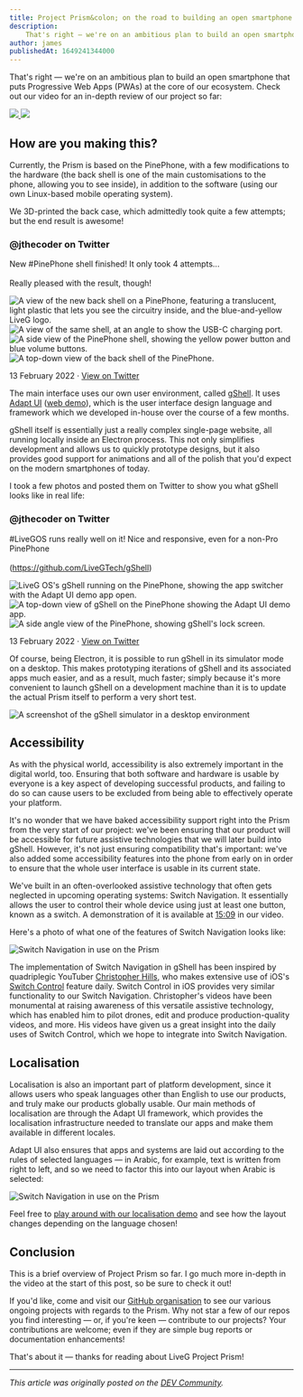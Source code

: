 ```yaml
---
title: Project Prism&colon; on the road to building an open smartphone
description:
    That's right ⁠— we're on an ambitious plan to build an open smartphone that puts Progressive Web Apps (PWAs) at the core of our ecosystem.
author: james
publishedAt: 1649241344000
---
```


That's right ⁠— we're on an ambitious plan to build an open smartphone that puts Progressive Web Apps (PWAs) at the core of our ecosystem. Check out our video for an in-depth review of our project so far:

<a href="https://youtu.be/pmOR2J9fDZM" target="_blank" class="videoLink" translate="attributesOnly" tl:title="videoAlt_youtube" tl:aria-label="videoAlt_youtube">
    <img src="/media/blog/prism-building-open-smartphone/prism-showcase-video.jpg" translate="attributesOnly" tl:alt="videoAlt_youtube">
    <img src="https://opensource.liveg.tech/Adapt-UI/icons/play-circle.svg" aui-icon="light" aria-hidden="true">
</a>

## How are you making this?
Currently, the Prism is based on the PinePhone, with a few modifications to the hardware (the back shell is one of the main customisations to the phone, allowing you to see inside), in addition to the software (using our own Linux-based mobile operating system).

We 3D-printed the back case, which admittedly took quite a few attempts; but the end result is awesome!

<div>
    <aui-card class="article_socialEmbed">
        <h3>@jthecoder on Twitter</h3>
        <p>
            New #PinePhone shell finished! It only took 4 attempts...<br>
            <br>
            Really pleased with the result, though!
        </p>
        <div class="article_socialEmbed_media">
            <img src="/media/blog/prism-building-open-smartphone/prism-tweet-1.jpg" alt="A view of the new back shell on a PinePhone, featuring a translucent, light plastic that lets you see the circuitry inside, and the blue-and-yellow LiveG logo.">
            <img src="/media/blog/prism-building-open-smartphone/prism-tweet-2.jpg" alt="A view of the same shell, at an angle to show the USB-C charging port.">
            <img src="/media/blog/prism-building-open-smartphone/prism-tweet-3.jpg" alt="A side view of the PinePhone shell, showing the yellow power button and blue volume buttons.">
            <img src="/media/blog/prism-building-open-smartphone/prism-tweet-4.jpg" alt="A top-down view of the back shell of the PinePhone.">
        </div>
        <p>13 February 2022 · <a href="https://twitter.com/jthecoder/status/1492914671569063949" target="_blank" aui-mode="cardLink">View on Twitter</a></p>
    </aui-card>
</div>

The main interface uses our own user environment, called [gShell](https://github.com/LiveGTech/gShell). It uses [Adapt UI](https://github.com/LiveGTech/Adapt-UI) ([web demo](https://livegtech.github.io/Adapt-UI/demos/all/)), which is the user interface design language and framework which we developed in-house over the course of a few months.

gShell itself is essentially just a really complex single-page website, all running locally inside an Electron process. This not only simplifies development and allows us to quickly prototype designs, but it also provides good support for animations and all of the polish that you'd expect on the modern smartphones of today.

I took a few photos and posted them on Twitter to show you what gShell looks like in real life:

<div>
    <aui-card class="article_socialEmbed">
        <h3>@jthecoder on Twitter</h3>
        <p>
            #LiveGOS runs really well on it! Nice and responsive, even for a non-Pro PinePhone<br>
            <br>
            (<a href="https://github.com/LiveGTech/gShell" target="_blank">https://github.com/LiveGTech/gShell</a>)
        </p>
        <div class="article_socialEmbed_media">
            <img src="/media/blog/prism-building-open-smartphone/gshell-tweet-1.jpg" alt="LiveG OS's gShell running on the PinePhone, showing the app switcher with the Adapt UI demo app open." class="article_socialEmbed_spanRows">
            <img src="/media/blog/prism-building-open-smartphone/gshell-tweet-2.jpg" alt="A top-down view of gShell on the PinePhone showing the Adapt UI demo app.">
            <img src="/media/blog/prism-building-open-smartphone/gshell-tweet-3.jpg" alt="A side angle view of the PinePhone, showing gShell's lock screen.">
        </div>
        <p>13 February 2022 · <a href="https://twitter.com/jthecoder/status/1492916198442422276 " target="_blank" aui-mode="cardLink">View on Twitter</a></p>
    </aui-card>
</div>

Of course, being Electron, it is possible to run gShell in its simulator mode on a desktop. This makes prototyping iterations of gShell and its associated apps much easier, and as a result, much faster; simply because it's more convenient to launch gShell on a development machine than it is to update the actual Prism itself to perform a very short test.

![A screenshot of the gShell simulator in a desktop environment](/media/blog/prism-building-open-smartphone/gshell-simulator.png)

## Accessibility
As with the physical world, accessibility is also extremely important in the digital world, too. Ensuring that both software and hardware is usable by everyone is a key aspect of developing successful products, and failing to do so can cause users to be excluded from being able to effectively operate your platform.

It's no wonder that we have baked accessibility support right into the Prism from the very start of our project: we've been ensuring that our product will be accessible for future assistive technologies that we will later build into gShell. However, it's not just ensuring compatibility that's important: we've also added some accessibility features into the phone from early on in order to ensure that the whole user interface is usable in its current state.

We've built in an often-overlooked assistive technology that often gets neglected in upcoming operating systems: Switch Navigation. It essentially allows the user to control their whole device using just at least one button, known as a switch. A demonstration of it is available at [15:09](https://youtu.be/pmOR2J9fDZM?t=909) in our video.

Here's a photo of what one of the features of Switch Navigation looks like:

![Switch Navigation in use on the Prism](/media/blog/prism-building-open-smartphone/prism-switch-nav-a11y.png)

The implementation of Switch Navigation in gShell has been inspired by quadriplegic YouTuber [Christopher Hills](https://www.youtube.com/user/icdhills), who makes extensive use of iOS's [Switch Control](https://support.apple.com/en-gb/HT201370) feature daily. Switch Control in iOS provides very similar functionality to our Switch Navigation. Christopher's videos have been monumental at raising awareness of this versatile assistive technology, which has enabled him to pilot drones, edit and produce production-quality videos, and more. His videos have given us a great insight into the daily uses of Switch Control, which we hope to integrate into Switch Navigation.

## Localisation
Localisation is also an important part of platform development, since it allows users who speak languages other than English to use our products, and truly make our products globally usable. Our main methods of localisation are through the Adapt UI framework, which provides the localisation infrastructure needed to translate our apps and make them available in different locales.

Adapt UI also ensures that apps and systems are laid out according to the rules of selected languages — in Arabic, for example, text is written from right to left, and so we need to factor this into our layout when Arabic is selected:

![Switch Navigation in use on the Prism](/media/blog/prism-building-open-smartphone/aui-l10n-arabic.png)

Feel free to [play around with our localisation demo](https://livegtech.github.io/Adapt-UI/demos/l10n/) and see how the layout changes depending on the language chosen!

## Conclusion
This is a brief overview of Project Prism so far. I go much more in-depth in the video at the start of this post, so be sure to check it out!

If you'd like, come and visit our [GitHub organisation](https://github.com/LiveGTech) to see our various ongoing projects with regards to the Prism. Why not star a few of our repos you find interesting — or, if you're keen — contribute to our projects? Your contributions are welcome; even if they are simple bug reports or documentation enhancements!

That's about it — thanks for reading about LiveG Project Prism!

---

_This article was originally posted on the [DEV Community](https://dev.to/liveg/project-prism-on-the-road-to-building-an-open-smartphone-50lg)._